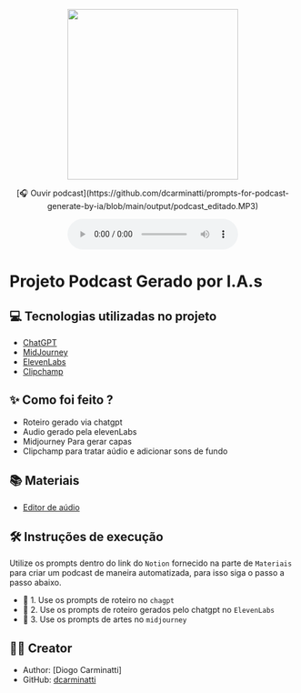 <p align="center">
<img 
    src="./assets/cover.png"
    width="300"
/>
</p>

<p align="center">
    [🎧 Ouvir podcast](https://github.com/dcarminatti/prompts-for-podcast-generate-by-ia/blob/main/output/podcast_editado.MP3)
</p>

<div align="center">
    <audio src="output/podcast_editado.MP3" controls title="Podcast editado"></audio>
</div>

# Projeto Podcast Gerado por I.A.s

## 💻 Tecnologias utilizadas no projeto

- [ChatGPT](https://chat.openai.com/) 
- [MidJourney](https://www.midjourney.com/app/)
- [ElevenLabs](https://beta.elevenlabs.io/)
- [Clipchamp](https://clipchamp.com/en/)

## ✨ Como foi feito ?

- Roteiro gerado via chatgpt
- Audio gerado pela elevenLabs
- Midjourney Para gerar capas
- Clipchamp para tratar aúdio e adicionar sons de fundo

## 📚 Materiais

- [Editor de aúdio](https://clipchamp.com/en/)

## 🛠️ Instruções de execução

Utilize os prompts dentro do link do `Notion` fornecido na parte de `Materiais` para criar um podcast de maneira automatizada, para isso siga o passo a passo abaixo.

- 🤖 1. Use os prompts de roteiro no `chagpt`
- 🤖 2. Use os prompts de roteiro gerados pelo chatgpt no  `ElevenLabs`
- 🤖 3. Use os prompts de artes no `midjourney`

## 👨‍💻 Creator
- Author: [Diogo Carminatti]
- GitHub: [dcarminatti](https://github.com/dcarminatti)
